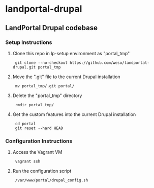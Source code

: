 landportal-drupal
=================

## LandPortal Drupal codebase

### Setup Instructions

1. Clone this repo in lp-setup environment as "portal_tmp"

        git clone --no-checkout https://github.com/weso/landportal-drupal.git portal_tmp

2. Move the ".git" file to the current Drupal installation

        mv portal_tmp/.git portal/

3. Delete the "portal_tmp" directory 

        rmdir portal_tmp/

4. Get the custom features into the current Drupal installation

        cd portal
        git reset --hard HEAD

### Configuration Instructions

1. Access the Vagrant VM

        vagrant ssh

2. Run the configuration script

        /var/www/portal/drupal_config.sh



